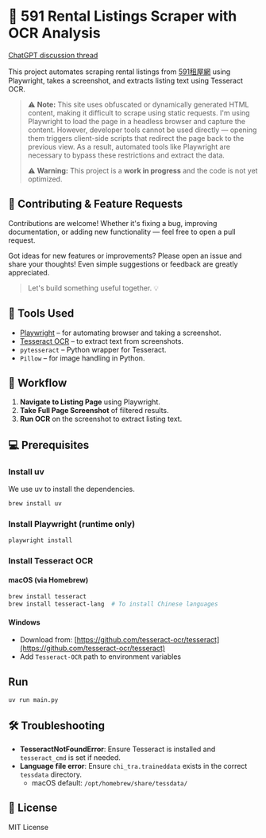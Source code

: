 # 🏡 591 Rental Listings Scraper with OCR Analysis

[ChatGPT discussion thread](https://chatgpt.com/share/6824cc3e-b164-8010-a812-7a775e3995d3)

This project automates scraping rental listings from [591租屋網](https://rent.591.com.tw) using Playwright, takes a screenshot, and extracts listing text using Tesseract OCR.

> ⚠️ **Note:** This site uses obfuscated or dynamically generated HTML content, making it difficult to scrape using static requests. I'm using Playwright to load the page in a headless browser and capture the content. However, developer tools cannot be used directly — opening them triggers client-side scripts that redirect the page back to the previous view. As a result, automated tools like Playwright are necessary to bypass these restrictions and extract the data.
>
> ⚠️ **Warning:** This project is a **work in progress** and the code is not yet optimized.

## 🤝 Contributing & Feature Requests

Contributions are welcome! Whether it's fixing a bug, improving documentation, or adding new functionality — feel free to open a pull request.

Got ideas for new features or improvements? Please open an issue and share your thoughts! Even simple suggestions or feedback are greatly appreciated.

> Let's build something useful together. 💡

## 🔧 Tools Used

- [Playwright](https://playwright.dev/) – for automating browser and taking a screenshot.
- [Tesseract OCR](https://github.com/tesseract-ocr/tesseract) – to extract text from screenshots.
- `pytesseract` – Python wrapper for Tesseract.
- `Pillow` – for image handling in Python.

## 📸 Workflow

1. **Navigate to Listing Page** using Playwright.
2. **Take Full Page Screenshot** of filtered results.
3. **Run OCR** on the screenshot to extract listing text.

## 💻 Prerequisites

### Install uv

We use uv to install the dependencies.

```bash
brew install uv
```

### Install Playwright (runtime only)
```bash
playwright install
```

### Install Tesseract OCR

#### macOS (via Homebrew)
```bash
brew install tesseract
brew install tesseract-lang  # To install Chinese languages
```

#### Windows

- Download from: [https://github.com/tesseract-ocr/tesseract](https://github.com/tesseract-ocr/tesseract)
- Add `Tesseract-OCR` path to environment variables

## Run

```bash
uv run main.py
```

## 🛠 Troubleshooting

- **TesseractNotFoundError**: Ensure Tesseract is installed and `tesseract_cmd` is set if needed.
- **Language file error**: Ensure `chi_tra.traineddata` exists in the correct `tessdata` directory.
  - macOS default: `/opt/homebrew/share/tessdata/`

## 📄 License

MIT License
